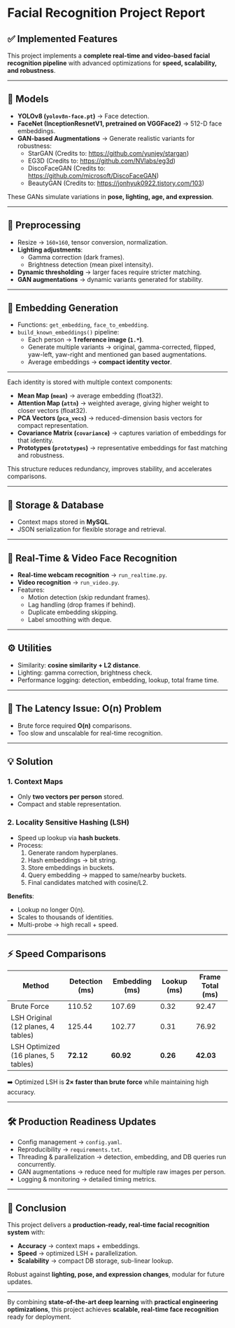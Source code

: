 # Facial Recognition Project Report  

## ✅ Implemented Features  
This project implements a **complete real-time and video-based facial recognition pipeline** with advanced optimizations for **speed, scalability, and robustness**.  

---

## 🔹 Models  
- **YOLOv8 (`yolov8n-face.pt`)** → Face detection.  
- **FaceNet (InceptionResnetV1, pretrained on VGGFace2)** → 512-D face embeddings.  
- **GAN-based Augmentations** → Generate realistic variants for robustness:  
  - StarGAN  (Credits to: https://github.com/yunjey/stargan)
  - EG3D  (Credits to: https://github.com/NVlabs/eg3d)
  - DiscoFaceGAN  (Credits to: https://github.com/microsoft/DiscoFaceGAN)
  - BeautyGAN  (Credits to: https://jonhyuk0922.tistory.com/103)

These GANs simulate variations in **pose, lighting, age, and expression**.  

---

## 🔹 Preprocessing  
- Resize → `160×160`, tensor conversion, normalization.  
- **Lighting adjustments**:  
  - Gamma correction (dark frames).  
  - Brightness detection (mean pixel intensity).  
- **Dynamic thresholding** → larger faces require stricter matching.  
- **GAN augmentations** → dynamic variants generated for stability.  

---

## 🔹 Embedding Generation  
- Functions: `get_embedding`, `face_to_embedding`.  
- `build_known_embeddings()` pipeline:  
  - Each person → **1 reference image (`1.*`)**.  
  - Generate multiple variants → original, gamma-corrected, flipped, yaw-left, yaw-right and mentioned gan based augmentations.  
  - Average embeddings → **compact identity vector**.  

---

Each identity is stored with multiple context components:

- **Mean Map (`mean`)** → average embedding (float32).  
- **Attention Map (`attn`)** → weighted average, giving higher weight to closer vectors (float32).  
- **PCA Vectors (`pca_vecs`)** → reduced-dimension basis vectors for compact representation.  
- **Covariance Matrix (`covariance`)** → captures variation of embeddings for that identity.  
- **Prototypes (`prototypes`)** → representative embeddings for fast matching and robustness.  

This structure reduces redundancy, improves stability, and accelerates comparisons.  

---

## 🔹 Storage & Database  
- Context maps stored in **MySQL**.  
- JSON serialization for flexible storage and retrieval.  

---

## 🎥 Real-Time & Video Face Recognition  
- **Real-time webcam recognition** → `run_realtime.py`.  
- **Video recognition** → `run_video.py`.  
- Features:  
  - Motion detection (skip redundant frames).  
  - Lag handling (drop frames if behind).  
  - Duplicate embedding skipping.  
  - Label smoothing with deque.  

---

## ⚙️ Utilities  
- Similarity: **cosine similarity + L2 distance**.  
- Lighting: gamma correction, brightness check.  
- Performance logging: detection, embedding, lookup, total frame time.  

---

## 🚧 The Latency Issue: O(n) Problem  
- Brute force required **O(n)** comparisons.  
- Too slow and unscalable for real-time recognition.  

---

## 💡 Solution  

### 1. Context Maps  
- Only **two vectors per person** stored.  
- Compact and stable representation.  

### 2. Locality Sensitive Hashing (LSH)  
- Speed up lookup via **hash buckets**.  
- Process:  
  1. Generate random hyperplanes.  
  2. Hash embeddings → bit string.  
  3. Store embeddings in buckets.  
  4. Query embedding → mapped to same/nearby buckets.  
  5. Final candidates matched with cosine/L2.  

**Benefits**:  
- Lookup no longer O(n).  
- Scales to thousands of identities.  
- Multi-probe → high recall + speed.  

---

## ⚡ Speed Comparisons  

| Method        | Detection (ms) | Embedding (ms) | Lookup (ms) | Frame Total (ms) |
|---------------|----------------|----------------|-------------|------------------|
| Brute Force   | 110.52         | 107.69         | 0.32        | 92.47            |
| LSH Original (12 planes, 4 tables) | 125.44 | 102.77 | 0.31 | 76.92 |
| LSH Optimized (16 planes, 5 tables) | **72.12** | **60.92** | **0.26** | **42.03** |

➡️ Optimized LSH is **2× faster than brute force** while maintaining high accuracy.  

---

## 🛠️ Production Readiness Updates  
- Config management → `config.yaml`.  
- Reproducibility → `requirements.txt`.  
- Threading & parallelization → detection, embedding, and DB queries run concurrently.  
- GAN augmentations → reduce need for multiple raw images per person.  
- Logging & monitoring → detailed timing metrics.  

---

## 📌 Conclusion  
This project delivers a **production-ready, real-time facial recognition system** with:  
- **Accuracy** → context maps + embeddings.  
- **Speed** → optimized LSH + parallelization.  
- **Scalability** → compact DB storage, sub-linear lookup.  

Robust against **lighting, pose, and expression changes**, modular for future updates.  

---

By combining **state-of-the-art deep learning** with **practical engineering optimizations**, this project achieves **scalable, real-time face recognition** ready for deployment.  
